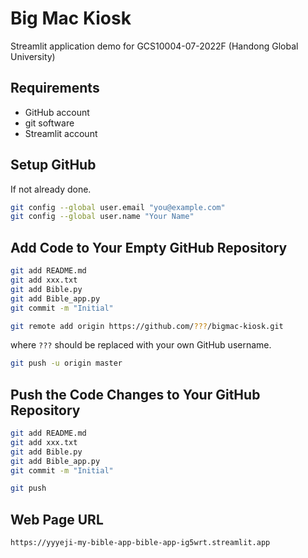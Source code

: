 # Big Mac Kiosk

Streamlit application demo for GCS10004-07-2022F (Handong Global University)

## Requirements

- GitHub account
- git software
- Streamlit account

## Setup GitHub

If not already done.

```bash
git config --global user.email "you@example.com"
git config --global user.name "Your Name"
```

## Add Code to Your Empty GitHub Repository

```bash
git add README.md
git add xxx.txt
git add Bible.py
git add Bible_app.py
git commit -m "Initial"
```

```bash
git remote add origin https://github.com/???/bigmac-kiosk.git
```

where `???` should be replaced with your own GitHub username.

```bash
git push -u origin master
```

## Push the Code Changes to Your GitHub Repository

```bash
git add README.md
git add xxx.txt
git add Bible.py
git add Bible_app.py
git commit -m "Initial"
```

```bash
git push
```

## Web Page URL

```bash
https://yyyeji-my-bible-app-bible-app-ig5wrt.streamlit.app
```
